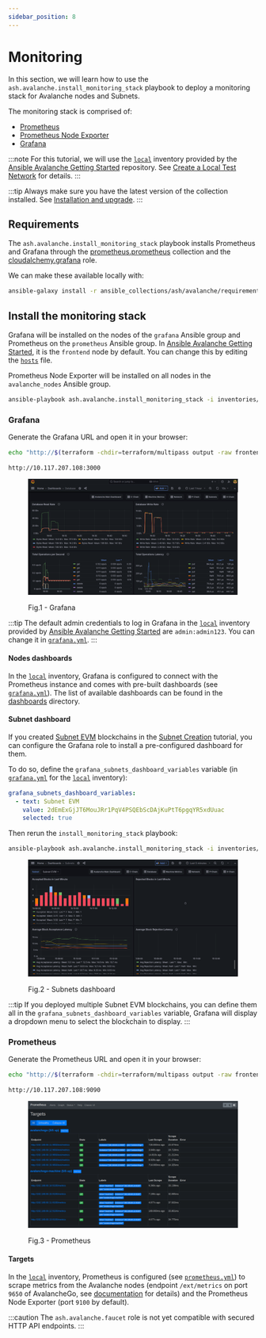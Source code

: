 ```yaml
---
sidebar_position: 8
---
```


# Monitoring

In this section, we will learn how to use the `ash.avalanche.install_monitoring_stack` playbook to deploy a monitoring stack for Avalanche nodes and Subnets.

The monitoring stack is comprised of:

- [Prometheus](https://prometheus.io)
- [Prometheus Node Exporter](https://prometheus.io/docs/guides/node-exporter/)
- [Grafana](https://grafana.com)

:::note
For this tutorial, we will use the [`local`](https://github.com/AshAvalanche/ansible-avalanche-getting-started/tree/main/inventories/local) inventory provided by the [Ansible Avalanche Getting Started](https://github.com/AshAvalanche/ansible-avalanche-getting-started) repository. See [Create a Local Test Network](./local-test-network) for details.
:::

:::tip
Always make sure you have the latest version of the collection installed. See [Installation and upgrade](/docs/toolkit/ansible-avalanche-collection/installation).
:::

## Requirements

The `ash.avalanche.install_monitoring_stack` playbook installs Prometheus and Grafana through the [prometheus.prometheus](https://galaxy.ansible.com/prometheus/prometheus) collection and the [cloudalchemy.grafana](https://galaxy.ansible.com/cloudalchemy/grafana) role.

We can make these available locally with:

```bash
ansible-galaxy install -r ansible_collections/ash/avalanche/requirements.yml
```

## Install the monitoring stack

Grafana will be installed on the nodes of the `grafana` Ansible group and Prometheus on the `prometheus` Ansible group. In [Ansible Avalanche Getting Started](https://github.com/AshAvalanche/ansible-avalanche-getting-started), it is the `frontend` node by default. You can change this by editing the [`hosts`](https://github.com/AshAvalanche/ansible-avalanche-getting-started/blob/main/inventories/local/hosts) file.

Prometheus Node Exporter will be installed on all nodes in the `avalanche_nodes` Ansible group.

```bash
ansible-playbook ash.avalanche.install_monitoring_stack -i inventories/local
```

### Grafana

Generate the Grafana URL and open it in your browser:

```bash title="Command"
echo "http://$(terraform -chdir=terraform/multipass output -raw frontend_ip):3000"
```

```bash title="Sample output"
http://10.117.207.108:3000
```

<figure>

![Ash Grafana](/img/ash-grafana.png)

<figcaption style={{textAlign: 'center'}}>Fig.1 - Grafana</figcaption>
</figure>

:::tip
The default admin credentials to log in Grafana in the [`local`](https://github.com/AshAvalanche/ansible-avalanche-getting-started/tree/main/inventories/local) inventory provided by [Ansible Avalanche Getting Started](https://github.com/AshAvalanche/ansible-avalanche-getting-started) are `admin:admin123`. You can change it in [`grafana.yml`](https://github.com/AshAvalanche/ansible-avalanche-getting-started/blob/main/inventories/local/group_vars/grafana.yml).
:::

#### Nodes dashboards

In the [`local`](https://github.com/AshAvalanche/ansible-avalanche-getting-started/tree/main/inventories/local) inventory, Grafana is configured to connect with the Prometheus instance and comes with pre-built dashboards (see [`grafana.yml`](https://github.com/AshAvalanche/ansible-avalanche-getting-started/blob/main/inventories/local/group_vars/grafana.yml)). The list of available dashboards can be found in the [dashboards](https://github.com/AshAvalanche/ansible-avalanche-collection/tree/main/files/dashboard) directory.

#### Subnet dashboard

If you created [Subnet EVM](https://github.com/ava-labs/subnet-evm) blockchains in the [Subnet Creation](/docs/toolkit/ansible-avalanche-collection/tutorials/subnet-creation) tutorial, you can configure the Grafana role to install a pre-configured dashboard for them.

To do so, define the `grafana_subnets_dashboard_variables` variable (in [`grafana.yml`](https://github.com/AshAvalanche/ansible-avalanche-getting-started/blob/main/inventories/local/group_vars/grafana.yml) for the [`local`](https://github.com/AshAvalanche/ansible-avalanche-getting-started/tree/main/inventories/local) inventory):

```yaml
grafana_subnets_dashboard_variables:
  - text: Subnet EVM
    value: 2dEmExGjJT6MouJRr1PqV4PSQEbScDAjKuPtT6pgqYR5xdUuac
    selected: true
```

Then rerun the `install_monitoring_stack` playbook:

```bash
ansible-playbook ash.avalanche.install_monitoring_stack -i inventories/local
```

<figure>

![Ash Grafana](/img/ash-subnets-dashboard.png)

<figcaption style={{textAlign: 'center'}}>Fig.2 - Subnets dashboard</figcaption>
</figure>

:::tip
If you deployed multiple Subnet EVM blockchains, you can define them all in the `grafana_subnets_dashboard_variables` variable, Grafana will display a dropdown menu to select the blockchain to display.
:::

### Prometheus

Generate the Prometheus URL and open it in your browser:

```bash title="Command"
echo "http://$(terraform -chdir=terraform/multipass output -raw frontend_ip):9090"
```

```bash title="Sample output"
http://10.117.207.108:9090
```

<figure>

![Ash prometheus](/img/ash-prometheus.png)

<figcaption style={{textAlign: 'center'}}>Fig.3 - Prometheus</figcaption>
</figure>

#### Targets

In the [`local`](https://github.com/AshAvalanche/ansible-avalanche-getting-started/tree/main/inventories/local) inventory, Prometheus is configured (see [`prometheus.yml`](https://github.com/AshAvalanche/ansible-avalanche-getting-started/blob/main/inventories/local/group_vars/prometheus.yml)) to scrape metrics from the Avalanche nodes (endpoint `/ext/metrics` on port `9650` of AvalancheGo, see [documentation](https://docs.avax.network/apis/avalanchego/apis/metrics) for details) and the Prometheus Node Exporter (port `9100` by default).

:::caution
The `ash.avalanche.faucet` role is not yet compatible with secured HTTP API endpoints.
:::
